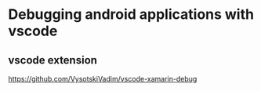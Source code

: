 # Debugging android applications with vscode

## vscode extension 
https://github.com/VysotskiVadim/vscode-xamarin-debug

